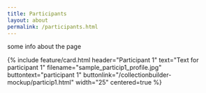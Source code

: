 ```yaml
---
title: Participants
layout: about
permalink: /participants.html
---
```

some info about the page

{% include feature/card.html header="Participant 1" text="Text for participant 1" filename="sample_particip1_profile.jpg" buttontext="participant 1" buttonlink="/collectionbuilder-mockup/particip1.html" width="25" centered=true %}
